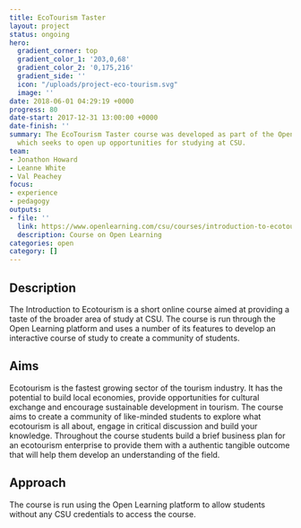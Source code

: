 ```yaml
---
title: EcoTourism Taster
layout: project
status: ongoing
hero:
  gradient_corner: top
  gradient_color_1: '203,0,68'
  gradient_color_2: '0,175,216'
  gradient_side: ''
  icon: "/uploads/project-eco-tourism.svg"
  image: ''
date: 2018-06-01 04:29:19 +0000
progress: 80
date-start: 2017-12-31 13:00:00 +0000
date-finish: ''
summary: The EcoTourism Taster course was developed as part of the Open Pathways initiative
  which seeks to open up opportunities for studying at CSU.
team:
- Jonathon Howard
- Leanne White
- Val Peachey
focus:
- experience
- pedagogy
outputs:
- file: ''
  link: https://www.openlearning.com/csu/courses/introduction-to-ecotourism
  description: Course on Open Learning
categories: open
category: []
---
```

## Description

The Introduction to Ecotourism is a short online course aimed at providing a taste of the broader area of study at CSU. The course is run through the Open Learning platform and uses a number of its features to develop an interactive course of study to create a community of students.

## Aims

Ecotourism is the fastest growing sector of the tourism industry. It has the potential to build local economies, provide opportunities for cultural exchange and encourage sustainable development in tourism. The course aims to create a community of like-minded students to explore what ecotourism is all about, engage in critical discussion and build your knowledge. Throughout the course students build a brief business plan for an ecotourism enterprise to provide them with a authentic tangible outcome that will help them develop an understanding of the field.

## Approach

The course is run using the Open Learning platform to allow students without any CSU credentials to access the course.